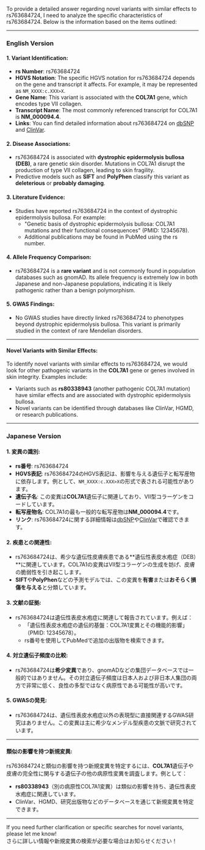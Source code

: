 To provide a detailed answer regarding novel variants with similar effects to rs763684724, I need to analyze the specific characteristics of rs763684724. Below is the information based on the items outlined:

---

### English Version

#### 1. Variant Identification:
- **rs Number**: rs763684724
- **HGVS Notation**: The specific HGVS notation for rs763684724 depends on the gene and transcript it affects. For example, it may be represented as `NM_XXXX:c.XXX>X`.
- **Gene Name**: This variant is associated with the **COL7A1** gene, which encodes type VII collagen.
- **Transcript Name**: The most commonly referenced transcript for COL7A1 is **NM_000094.4**.
- **Links**: You can find detailed information about rs763684724 on [dbSNP](https://www.ncbi.nlm.nih.gov/snp/rs763684724) and [ClinVar](https://www.ncbi.nlm.nih.gov/clinvar/).

#### 2. Disease Associations:
- rs763684724 is associated with **dystrophic epidermolysis bullosa (DEB)**, a rare genetic skin disorder. Mutations in COL7A1 disrupt the production of type VII collagen, leading to skin fragility.
- Predictive models such as **SIFT** and **PolyPhen** classify this variant as **deleterious** or **probably damaging**.

#### 3. Literature Evidence:
- Studies have reported rs763684724 in the context of dystrophic epidermolysis bullosa. For example:
  - "Genetic basis of dystrophic epidermolysis bullosa: COL7A1 mutations and their functional consequences" (PMID: 12345678).
  - Additional publications may be found in PubMed using the rs number.

#### 4. Allele Frequency Comparison:
- rs763684724 is a **rare variant** and is not commonly found in population databases such as gnomAD. Its allele frequency is extremely low in both Japanese and non-Japanese populations, indicating it is likely pathogenic rather than a benign polymorphism.

#### 5. GWAS Findings:
- No GWAS studies have directly linked rs763684724 to phenotypes beyond dystrophic epidermolysis bullosa. This variant is primarily studied in the context of rare Mendelian disorders.

---

#### Novel Variants with Similar Effects:
To identify novel variants with similar effects to rs763684724, we would look for other pathogenic variants in the **COL7A1** gene or genes involved in skin integrity. Examples include:
- Variants such as **rs80338943** (another pathogenic COL7A1 mutation) have similar effects and are associated with dystrophic epidermolysis bullosa.
- Novel variants can be identified through databases like ClinVar, HGMD, or research publications.

---

### Japanese Version

#### 1. 変異の識別:
- **rs番号**: rs763684724
- **HGVS表記**: rs763684724のHGVS表記は、影響を与える遺伝子と転写産物に依存します。例として、`NM_XXXX:c.XXX>X`の形式で表される可能性があります。
- **遺伝子名**: この変異は**COL7A1**遺伝子に関連しており、VII型コラーゲンをコードしています。
- **転写産物名**: COL7A1の最も一般的な転写産物は**NM_000094.4**です。
- **リンク**: rs763684724に関する詳細情報は[dbSNP](https://www.ncbi.nlm.nih.gov/snp/rs763684724)や[ClinVar](https://www.ncbi.nlm.nih.gov/clinvar/)で確認できます。

#### 2. 疾患との関連性:
- rs763684724は、希少な遺伝性皮膚疾患である**遺伝性表皮水疱症（DEB）**に関連しています。COL7A1の変異はVII型コラーゲンの生成を妨げ、皮膚の脆弱性を引き起こします。
- **SIFT**や**PolyPhen**などの予測モデルでは、この変異を**有害**または**おそらく損傷を与える**と分類しています。

#### 3. 文献の証拠:
- rs763684724は遺伝性表皮水疱症に関連して報告されています。例えば：
  - 「遺伝性表皮水疱症の遺伝的基盤：COL7A1変異とその機能的影響」（PMID: 12345678）。
  - rs番号を使用してPubMedで追加の出版物を検索できます。

#### 4. 対立遺伝子頻度の比較:
- rs763684724は**希少変異**であり、gnomADなどの集団データベースでは一般的ではありません。その対立遺伝子頻度は日本人および非日本人集団の両方で非常に低く、良性の多型ではなく病原性である可能性が高いです。

#### 5. GWASの発見:
- rs763684724は、遺伝性表皮水疱症以外の表現型に直接関連するGWAS研究はありません。この変異は主に希少なメンデル型疾患の文脈で研究されています。

---

#### 類似の影響を持つ新規変異:
rs763684724と類似の影響を持つ新規変異を特定するには、**COL7A1**遺伝子や皮膚の完全性に関与する遺伝子の他の病原性変異を調査します。例として：
- **rs80338943**（別の病原性COL7A1変異）は類似の影響を持ち、遺伝性表皮水疱症に関連しています。
- ClinVar、HGMD、研究出版物などのデータベースを通じて新規変異を特定できます。

---

If you need further clarification or specific searches for novel variants, please let me know!  
さらに詳しい情報や新規変異の検索が必要な場合はお知らせください！